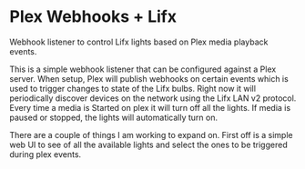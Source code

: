 # Plex Webhooks + Lifx

Webhook listener to control Lifx lights based on Plex media playback events.

This is a simple webhook listener that can be configured against a Plex server. When setup, Plex will publish webhooks on certain events which is used to trigger changes to state of the Lifx bulbs. Right now it will periodically discover devices on the network using the Lifx LAN v2 protocol. Every time a media is Started on plex it will turn off all the lights. If media is paused or stopped, the lights will automatically turn on.

There are a couple of things I am working to expand on. First off is a simple web UI to see of all the available lights and select the ones to be triggered during plex events.
